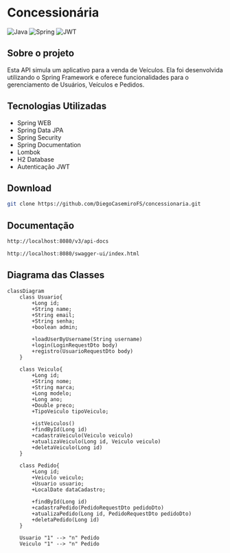 # Concessionária
![Java](https://img.shields.io/badge/java-%23ED8B00.svg?style=for-the-badge&logo=openjdk&logoColor=white)
![Spring](https://img.shields.io/badge/spring-%236DB33F.svg?style=for-the-badge&logo=spring&logoColor=white)
![JWT](https://img.shields.io/badge/JWT-black?style=for-the-badge&logo=JSON%20web%20tokens)

## Sobre o projeto

Esta API simula um aplicativo para a venda de Veículos. Ela foi desenvolvida utilizando o Spring Framework
e oferece funcionalidades para o gerenciamento de Usuários, Veículos e Pedidos.

## Tecnologias Utilizadas

- Spring WEB
- Spring Data JPA
- Spring Security
- Spring Documentation
- Lombok
- H2 Database
- Autenticação JWT

## Download

```bash
git clone https://github.com/DiegoCasemiroFS/concessionaria.git
```

## Documentação 

```bash
http://localhost:8080/v3/api-docs
```

```bash
http://localhost:8080/swagger-ui/index.html
```

## Diagrama das Classes

```mermaid
classDiagram
    class Usuario{
        +Long id;
        +String name;
        +String email;
        +String senha;
        +boolean admin;
        
        +loadUserByUsername(String username)
        +login(LoginRequestDto body)
        +registro(UsuarioRequestDto body)
    }
    
    class Veiculo{
        +Long id;
        +String nome;
        +String marca;
        +Long modelo;
        +Long ano;
        +Double preco;
        +TipoVeiculo tipoVeiculo;
        
        +istVeiculos()
        +findById(Long id)
        +cadastraVeiculo(Veiculo veiculo)
        +atualizaVeiculo(Long id, Veiculo veiculo)
        +deletaVeiculo(Long id)
    }
    
    class Pedido{
        +Long id;
        +Veiculo veiculo;
        +Usuario usuario;
        +LocalDate dataCadastro;
        
        +findById(Long id)
        +cadastraPedido(PedidoRequestDto pedidoDto)
        +atualizaPedido(Long id, PedidoRequestDto pedidoDto)
        +deletaPedido(Long id)
    }
    
    Usuario "1" --> "n" Pedido
    Veiculo "1" --> "n" Pedido
```